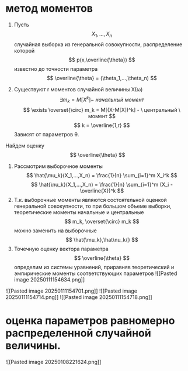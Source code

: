 # метод моментов
1) Пусть $$
X_1,...,X_n
$$случайная выборка из генеральной совокупности, распределение которой 
$$
p(x,\overline{\theta}) 
$$
известно до точности параметра
$$
\overline{\theta} = (\theta_1,...,\theta_n)
$$

2) Существуют r моментов случайной величины X(ω)
$$
\exists m_k = M[X^k] - \  начальный\ момент
$$
$$
\exists  \overset{\circ} m_k = M[(X-M[X])^k] - \ центральный \ момент
$$
$$
k = \overline{1,r}
$$
Зависят от параметров θ.


Найдем оценку 
$$
\overline{\theta}
$$
1) Рассмотрим выборочное моменты
$$
   \hat{\mu_k}(X_1,...,X_n) = \frac{1}{n} \sum_{i=1}^m X_i^k
$$
$$
\hat{\nu_k}(X_1,...,X_n) = \frac{1}{n} \sum_{i=1}^m (X_i - \overline{X})^k 
$$
2) Т.к. выборочные моменты являются состоятельной оценкой генеральной совокупности, то при большом объеме выборки, теоретические моменты начальные и центральные 
$$
   m_k, \overset{\circ} m_k
$$
можно заменить на выборочные 
$$
\hat{\mu_k},\hat\nu_k{}
$$
3) Точечную оценку вектора параметра
$$
   \overline{\theta}
$$
определим из системы уравнений, приравняв теоретический и эмпирические моменты соответствующих параметров 
 ![[Pasted image 20250111154634.png]]

![[Pasted image 20250111154701.png]]
![[Pasted image 20250111154714.png]]
![[Pasted image 20250111154718.png]]
# оценка параметров равномерно распределенной случайной величины.
![[Pasted image 20250108221624.png]]